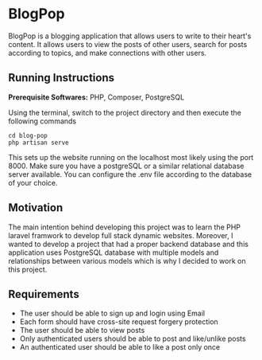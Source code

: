 # BlogPop
BlogPop is a blogging application that allows users to write to their heart's content. It allows users to view the posts of other users, search for posts according to topics, and make connections with other users.

## Running Instructions
**Prerequisite Softwares:** PHP, Composer, PostgreSQL

Using the terminal, switch to the project directory and then execute the following commands
```
cd blog-pop
php artisan serve
``` 
This sets up the website running on the localhost most likely using the port 8000. Make sure you have a postgreSQL or a similar relational database server available. You can configure the .env file according to the database of your choice.

## Motivation
The main intention behind developing this project was to learn the PHP laravel framwork to develop full stack dynamic websites. Moreover, I wanted to develop a project that had a proper backend database and this application uses PostgreSQL database with multiple models and relationships between various models which is why I decided to work on this project. 

## Requirements
- The user should be able to sign up and login using Email
- Each form should have cross-site request forgery protection
- The user should be able to view posts
- Only authenticated users should be able to post and like/unlike posts
- An authenticated user should be able to like a post only once
